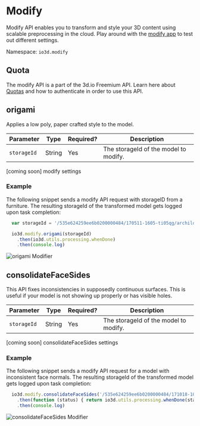 # Modify

Modify API enables you to transform and style your 3D content using scalable preprocessing in the cloud.
Play around with the [modify app](https://modify.3d.io) to test out different settings.

Namespace: `io3d.modify`

## Quota

The modify API is a part of the 3d.io Freemium API. Learn here about [Quotas](https://3d.io/docs/api/1/authentication.html)
and how to authenticate in order to use this API.

## origami

Applies a low poly, paper crafted style to the model.

| Parameter | Type | Required? | Description |
| --- | --- | --- | --- |
| `storageId` | String | Yes | The storageId of the model to modify. |

[coming soon] modify settings

### Example

The following snippet sends a modify API request with storageID from a furniture.
The resulting storageId of the transformed model gets logged upon task completion:

```javascript
  var storageId = '/535e624259ee6b0200000484/170511-1605-ti05qg/archilogic_2017-05-11_16-05-27_vNIa8r.gz.data3d.buffer'

  io3d.modify.origami(storageId)
    .then(io3d.utils.processing.whenDone)
    .then(console.log)
```

![origami Modifier](https://storage.3d.io/535e624259ee6b0200000484/2017-10-19_9-44_i7TkMp/modify.png)


## consolidateFaceSides

This API fixes inconsistencies in supposedly continuous surfaces. This is useful if your model is not showing up properly or has visible holes.

| Parameter | Type | Required? | Description |
| --- | --- | --- | --- |
| `storageId` | String | Yes | The storageId of the model to modify. |

[coming soon] consolidateFaceSides settings


### Example

The following snippet sends a modify API request for a model with inconsistent face normals.
The resulting storageId of the transformed model gets logged upon task completion:

```javascript
  io3d.modify.consolidateFaceSides('/535e624259ee6b0200000484/171018-1032-hbth3l/archilogic_2017-10-18_10-32-30_ME3Aah.gz.data3d.buffer')
    .then(function (status) { return io3d.utils.processing.whenDone(status)})
    .then(console.log)
```

![consolidateFaceSides Modifier](https://storage.3d.io/535e624259ee6b0200000484/2017-10-18_23-4_1Dg9G4/consolidate.png)
